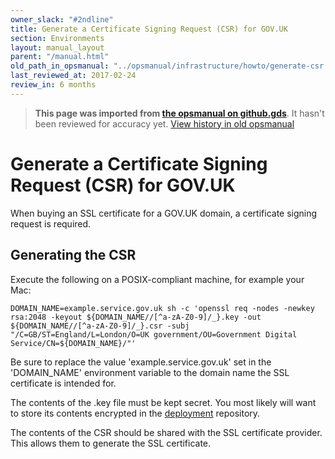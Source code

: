 ```yaml
---
owner_slack: "#2ndline"
title: Generate a Certificate Signing Request (CSR) for GOV.UK
section: Environments
layout: manual_layout
parent: "/manual.html"
old_path_in_opsmanual: "../opsmanual/infrastructure/howto/generate-csr.md"
last_reviewed_at: 2017-02-24
review_in: 6 months
---
```




> **This page was imported from [the opsmanual on github.gds](https://github.gds/gds/opsmanual)**.
It hasn't been reviewed for accuracy yet.
[View history in old opsmanual](https://github.gds/gds/opsmanual/tree/master/infrastructure/howto/generate-csr.md)


# Generate a Certificate Signing Request (CSR) for GOV.UK

When buying an SSL certificate for a GOV.UK domain, a certificate
signing request is required.

## Generating the CSR

Execute the following on a POSIX-compliant machine, for example your
Mac:

    DOMAIN_NAME=example.service.gov.uk sh -c 'openssl req -nodes -newkey rsa:2048 -keyout ${DOMAIN_NAME//[^a-zA-Z0-9]/_}.key -out ${DOMAIN_NAME//[^a-zA-Z0-9]/_}.csr -subj "/C=GB/ST=England/L=London/O=UK government/OU=Government Digital Service/CN=${DOMAIN_NAME}/"'

Be sure to replace the value 'example.service.gov.uk' set in the
'DOMAIN\_NAME' environment variable to the domain name the SSL
certificate is intended for.

The contents of the .key file must be kept secret. You most likely will
want to store its contents encrypted in the
[deployment](https://github.gds/gds/deployment) repository.

The contents of the CSR should be shared with the SSL certificate
provider. This allows them to generate the SSL certificate.
